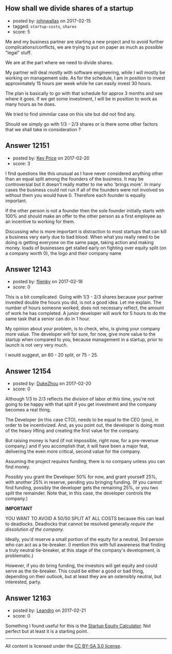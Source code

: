 ## How shall we divide shares of a startup

- posted by: [johnwallas](https://stackexchange.com/users/10259137/johnwallas) on 2017-02-15
- tagged: `startup-costs`, `shares`
- score: 5

<p>Me and my business partner are starting a new project and to avoid further complications/conflicts, we are trying to put on
paper as much as possible "legal" stuff.</p>

<p>We are at the part where we need to divide shares.</p>

<p>My partner will deal mostly with software engineering, while I will mostly be working on management side. As for the schedule, I am in position to invest approximately 15 hours per week while he can easily invest 30 hours.</p>

<p>The plan is basically to go with that schedule for approx 3 months and see where it goes. If we get some investment, I will be in position to work as many hours as he does.</p>

<p>We tried to find simmilar case on this site but did not find any.</p>

<p>Should we simply go with 1/3 - 2/3 shares or is there some other factors that we shall take in consideration ?</p>



## Answer 12151

- posted by: [Kev Price](https://stackexchange.com/users/1109274/kev-price) on 2017-02-20
- score: 3

<p>I find questions like this unusual as I have never considered anything other than an equal split among the founders of the business. It may be controversial but it doesn't really matter to me who 'brings more'. In many cases the business could not run if all of the founders were not involved so without them you would have 0. Therefore each founder is equally important. </p>

<p>If the other person is not a founder then the sole founder initially starts with 100% and should make an offer to the other person as a first employee as an incentive to working for them.</p>

<p>Discussing who is more important is distraction to most startups that can kill a business very early due to bad blood. When what you really need to be doing is getting everyone on the same page, taking action and making money. loads of businesses get stalled early on fighting over equity split (on a company worth 0), the logo and their company name</p>



## Answer 12143

- posted by: [flienky](https://stackexchange.com/users/6234992/flienky) on 2017-02-18
- score: 0

<p>This is a bit complicated. Going with 1/3 - 2/3 shares because your partner invested double the hours you did, is not a good idea. Let me explain. The number of hours someone worked, does not necessary reflect, the amount of work he has completed. A junior developer will work for 5 hours to do the same task that a senior can do in 1 hour. </p>

<p>My opinion about your problem, is to check, who, is giving your company more value. The developer will for sure, for now, give more value to the startup when compared to you, because management in a startup, prior to launch is not very very much.</p>

<p>I would suggest, an 80 - 20 split, or 75 - 25.</p>



## Answer 12154

- posted by: [DukeZhou](https://stackexchange.com/users/4146639/dukezhou) on 2017-02-20
- score: 0

<p>Although 1/3 to 2/3 reflects the division of labor <em>at this time</em>, you're not going to be happy with that split if you get investment and the company becomes a real thing.</p>

<p>The Developer (in this case CTO), needs to be equal to the CEO (you), in order to be incentivized.  And, as you point out, the developer is doing most of the heavy lifting and creating the first value for the company.</p>

<p>But raising money is hard (if not impossible, right now, for a pre-revenue company,) and if you accomplish that, it will have been a major feat, delivering the even more critical, second value for the company.  </p>

<p>Assuming the project <em>requires</em> funding, there is no company unless you can find money.</p>

<p>Possibly you grant the Developer 50% for now, and grant yourself 25%, with another 25% in reserve, pending you bringing funding.  (If you cannot find funding, possibly the developer gets the remaining 25%, or you two split the remainder.  Note that, in this case, the developer controls the company.)</p>

<p><strong>IMPORTANT</strong></p>

<p>YOU WANT TO AVOID A 50/50 SPLIT AT ALL COSTS because this can lead to deadlocks.  Deadlocks that cannot be resolved generally <em>require the dissolution of the company.</em></p>

<p>Ideally, you'd reserve a small portion of the equity for a neutral, 3rd person who can act as a tie-breaker.  (I mention this with full awareness that finding a truly neutral tie-breaker, at this stage of the company's development, is problematic.)</p>

<p>However, if you do bring funding, the investors will get equity and could serve as the tie-breaker. This could be either a good or bad thing, depending on their outlook, but at least they are an ostensibly neutral, but interested, party.</p>



## Answer 12163

- posted by: [Leandro](https://stackexchange.com/users/10302131/leandro) on 2017-02-21
- score: 0

<p>Something I found useful for this is the <a href="http://foundrs.com/" rel="nofollow noreferrer">Startup Equity Calculator</a>. Not perfect but at least it is a starting point.</p>




---

All content is licensed under the [CC BY-SA 3.0 license](https://creativecommons.org/licenses/by-sa/3.0/).
